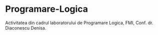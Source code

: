 # Programare-Logica

Activitatea din cadrul laboratorului de Programare Logica, FMI, Conf. dr. Diaconescu Denisa.
